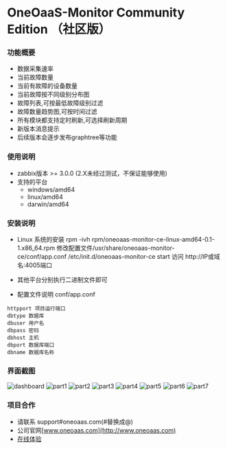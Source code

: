# OneOaaS-Monitor Community Edition （社区版）

### 功能概要
- 数据采集速率
- 当前故障数量
- 当前有故障的设备数量
- 当前故障按不同级别分布图
- 故障列表,可按最低故障级别过滤
- 故障数量趋势图,可按时间过滤
- 所有模块都支持定时刷新,可选择刷新周期
- 新版本消息提示
- 后续版本会逐步发布graphtree等功能

### 使用说明
- zabbix版本 >= 3.0.0 (2.X未经过测试，不保证能够使用)
- 支持的平台
    + windows/amd64
    + linux/amd64
    + darwin/amd64

### 安装说明
- Linux 系统的安装
rpm -ivh rpm/oneoaas-monitor-ce-linux-amd64-0.1-1.x86_64.rpm
修改配置文件/usr/share/oneoaas-monitor-ce/conf/app.conf
/etc/init.d/oneoaas-monitor-ce start
访问 http://IP或域名:4005端口

- 其他平台分别执行二进制文件即可

- 配置文件说明 conf/app.conf
```
httpport 项目运行端口
dbtype 数据库
dbuser 用户名
dbpass 密码
dbhost 主机
dbport 数据库端口
dbname 数据库名称
```


### 界面截图
![dashboard](https://github.com/OneOaaS/monitor_ce/blob/master/shortcut/dashboard.png?raw=true)
![part1](https://github.com/OneOaaS/monitor_ce/blob/master/shortcut/part1.png?raw=true)
![part2](https://github.com/OneOaaS/monitor_ce/blob/master/shortcut/part2.png?raw=true)
![part3](https://github.com/OneOaaS/monitor_ce/blob/master/shortcut/problem1.png?raw=true)
![part4](https://github.com/OneOaaS/monitor_ce/blob/master/shortcut/problem2.png?raw=true)
![part5](https://github.com/OneOaaS/monitor_ce/blob/master/shortcut/problemPriority.png?raw=true)
![part6](https://github.com/OneOaaS/monitor_ce/blob/master/shortcut/trends1.png?raw=true)
![part7](https://github.com/OneOaaS/monitor_ce/blob/master/shortcut/trends2.png?raw=true)


### 项目合作

- 请联系 support#oneoaas.com(#替换成@)
- 公司官网[www.oneoaas.com](http://www.oneoaas.com)
- [在线体验](http://monitor.community.oneoaas.com)
